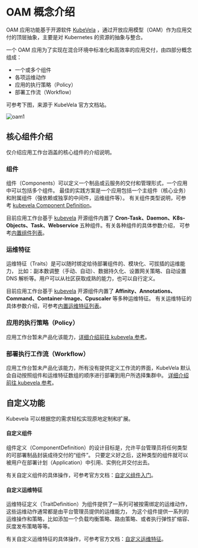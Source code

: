 # OAM 概念介绍

OAM 应用功能基于开源软件 [KubeVela](http://kubevela.net/zh/docs/v1.2/) ，通过开放应用模型（OAM）作为应用交付的顶层抽象，主要是对 Kubernetes 的资源的抽象与整合。

一个 OAM 应用为了实现在混合环境中标准化和高效率的应用交付，由四部分概念组成：
- 一个或多个组件
- 各项运维动作
- 应用的执行策略（Policy）
- 部署工作流（Workflow）

可参考下图，来源于 KubeVela 官方文档站。

![oam1](https://docs.daocloud.io/daocloud-docs-images/docs/zh/docs/amamba/images/oam001.png)

## 核心组件介绍

仅介绍应用工作台涵盖的核心组件的介绍说明。

### 组件

组件（Components）可以定义一个制品或云服务的交付和管理形式，一个应用中可以包括多个组件。
最佳的实践方案是一个应用包括一个主组件（核心业务）和附属组件（强依赖或独享的中间件，运维组件等）。
有关组件类型说明，可参考 [kubevela Component Definition](http://kubevela.net/zh/docs/v1.2/platform-engineers/oam/x-definition#%E7%BB%84%E4%BB%B6%E5%AE%9A%E4%B9%89%EF%BC%88componentdefinition%EF%BC%89)。

目前应用工作台基于 [kubevela](https://kubevela.io/zh/docs/) 开源组件内置了
**Cron-Task、Daemon、K8s-Objects、Task、Webservice** 五种组件。有关各种组件的具体参数介绍，
可参考[内置组件列表](https://kubevela.io/zh/docs/end-user/components/references)。

### 运维特征

运维特征（Traits）是可以随时绑定给待部署组件的、模块化、可拔插的运维能力，
比如：副本数调整（手动、自动）、数据持久化、设置网关策略、自动设置 DNS 解析等。用户可以从社区获取成熟的能力，也可以自行定义。

目前应用工作台基于 [kubevela](https://kubevela.io/zh/docs/) 开源组件内置了
**Affinity、Annotations、Command、Container-Image、Cpuscaler** 等多种运维特征。
有关运维特征的具体参数介绍，可参考[内置运维特征列表](https://kubevela.io/zh/docs/end-user/traits/references)。

### 应用的执行策略（Policy）

应用工作台暂未产品化该能力，[详细介绍前往 kubevela 参考](http://kubevela.net/zh/docs/v1.2/platform-engineers/oam/oam-model#%E5%BA%94%E7%94%A8%E7%9A%84%E6%89%A7%E8%A1%8C%E7%AD%96%E7%95%A5policy)。

### 部署执行工作流（Workflow）

应用工作台暂未产品化该能力，所有没有提供定义工作流的界面，KubeVela 默认会自动按照组件和运维特征数组的顺序进行部署到用户所选择集群中。
[详细介绍前往 kubevela 参考](http://kubevela.net/zh/docs/v1.2/platform-engineers/oam/oam-model#%E9%83%A8%E7%BD%B2%E6%89%A7%E8%A1%8C%E5%B7%A5%E4%BD%9C%E6%B5%81workflow)。

## 自定义功能

Kubevela 可以根据您的需求轻松实现原地定制和扩展。

#### 自定义组件

组件定义（ComponentDefinition）的设计目标是，允许平台管理员将任何类型的可部署制品封装成待交付的“组件”。
只要定义好之后，这种类型的组件就可以被用户在部署计划（Application）中引用、实例化并交付出去。

有关自定义组件的具体操作，可参考官方文档：[自定义组件入门](http://kubevela.net/zh/docs/v1.2/platform-engineers/components/custom-component)。

#### 自定义运维特征

运维特征定义（TraitDefinition）为组件提供了一系列可被按需绑定的运维动作，这些运维动作通常都是由平台管理员提供的运维能力，
为这个组件提供一系列的运维操作和策略，比如添加一个负载均衡策略、路由策略、或者执行弹性扩缩容、灰度发布策略等等。

有关自定义运维特征的具体操作，可参考官方文档：[自定义运维特征](http://kubevela.net/zh/docs/v1.2/platform-engineers/traits/customize-trait)。
